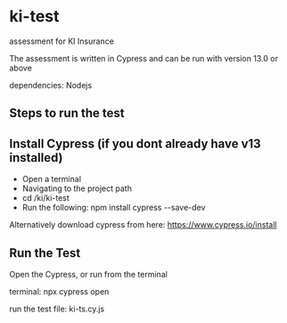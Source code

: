 # ki-test
assessment for KI Insurance

The assessment is written in Cypress and can be run with version 13.0 or above

dependencies:
Nodejs

## Steps to run the test

## Install Cypress (if you dont already have v13 installed)

- Open a terminal
- Navigating to the project path
- cd /ki/ki-test
- Run the following: npm install cypress --save-dev 

Alternatively download cypress from here: https://www.cypress.io/install

## Run the Test

Open the Cypress, or run from the terminal

terminal:
npx cypress open

run the test file: ki-ts.cy.js


